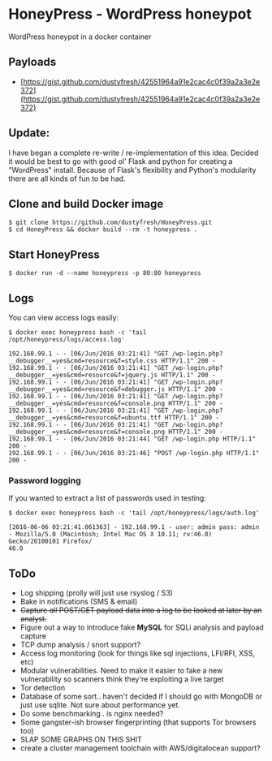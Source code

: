 # HoneyPress - WordPress honeypot
WordPress honeypot in a docker container

## Payloads
- [https://gist.github.com/dustyfresh/42551964a91e2cac4c0f39a2a3e2e372](https://gist.github.com/dustyfresh/42551964a91e2cac4c0f39a2a3e2e372)

## Update:
I have began a complete re-write / re-implementation of this idea. Decided it would be best to go with good ol' Flask and python for creating a "WordPress" install. Because of Flask's flexibility and Python's modularity there are all kinds of fun to be had.


## Clone and build Docker image
```
$ git clone https://github.com/dustyfresh/HoneyPress.git
$ cd HoneyPress && docker build --rm -t honeypress .
```


## Start HoneyPress
```
$ docker run -d --name honeypress -p 80:80 honeypress
```


## Logs
You can view access logs easily:
```
$ docker exec honeypress bash -c 'tail /opt/honeypress/logs/access.log'

192.168.99.1 - - [06/Jun/2016 03:21:41] "GET /wp-login.php?__debugger__=yes&cmd=resource&f=style.css HTTP/1.1" 200 -
192.168.99.1 - - [06/Jun/2016 03:21:41] "GET /wp-login.php?__debugger__=yes&cmd=resource&f=jquery.js HTTP/1.1" 200 -
192.168.99.1 - - [06/Jun/2016 03:21:41] "GET /wp-login.php?__debugger__=yes&cmd=resource&f=debugger.js HTTP/1.1" 200 -
192.168.99.1 - - [06/Jun/2016 03:21:41] "GET /wp-login.php?__debugger__=yes&cmd=resource&f=console.png HTTP/1.1" 200 -
192.168.99.1 - - [06/Jun/2016 03:21:41] "GET /wp-login.php?__debugger__=yes&cmd=resource&f=ubuntu.ttf HTTP/1.1" 200 -
192.168.99.1 - - [06/Jun/2016 03:21:41] "GET /wp-login.php?__debugger__=yes&cmd=resource&f=console.png HTTP/1.1" 200 -
192.168.99.1 - - [06/Jun/2016 03:21:44] "GET /wp-login.php HTTP/1.1" 200 -
192.168.99.1 - - [06/Jun/2016 03:21:46] "POST /wp-login.php HTTP/1.1" 200 -
```


### Password logging
If you wanted to extract a list of passwords used in testing:
```
$ docker exec honeypress bash -c 'tail /opt/honeypress/logs/auth.log'

[2016-06-06 03:21:41.061363] - 192.168.99.1 - user: admin pass: admin - Mozilla/5.0 (Macintosh; Intel Mac OS X 10.11; rv:46.0) Gecko/20100101 Firefox/
46.0
```


## ToDo
- Log shipping (prolly will just use rsyslog / S3)
- Bake in notifications (SMS & email)
- ~~Capture *all* POST/GET payload data into a log to be looked at later by an analyst.~~
- Figure out a way to introduce fake **MySQL** for SQLi analysis and payload capture
- TCP dump analysis / snort support?
- Access log monitoring (look for things like sql injections, LFI/RFI, XSS, etc)
- Modular vulnerabilities. Need to make it easier to fake a new vulnerability so scanners think they're exploiting a live target
- Tor detection
- Database of some sort.. haven't decided if I should go with MongoDB or just use sqlite. Not sure about performance yet.
- Do some benchmarking.. is nginx needed?
- Some gangster-ish browser fingerprinting (that supports Tor browsers too)
- SLAP SOME GRAPHS ON THIS SHIT
- create a cluster management toolchain with AWS/digitalocean support?
